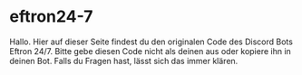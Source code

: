 # eftron24-7

Hallo. Hier auf dieser Seite findest du den originalen Code des Discord Bots Eftron 24/7.
Bitte gebe diesen Code nicht als deinen aus oder kopiere ihn in deinen Bot. Falls du Fragen hast, lässt sich das immer klären.

